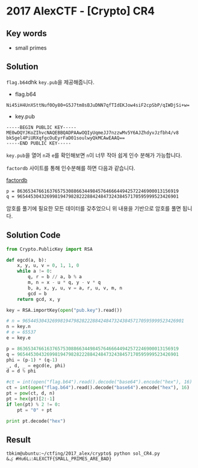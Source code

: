 # 2017 AlexCTF - [Crypto] CR4

## Key words

- small primes

## Solution

`flag.b64`dhk `key.pub`을 제공해줍니다.

- flag.b64
```
Ni45iH4UnXSttNuf0Oy80+G5J7tm8sBJuDNN7qfTIdEKJow4siF2cpSbP/qIWDjSi+w=
```

- key.pub
```
-----BEGIN PUBLIC KEY-----
ME0wDQYJKoZIhvcNAQEBBQADPAAwOQIyUqmeJJ7nzzwMv5Y6AJZhdyvJzfbh4/v8
bkSgel4PiURXqfgcOuEyrFaD01soulwyQkMCAwEAAQ==
-----END PUBLIC KEY-----
```

`key.pub`을 열어 `n`과 `e`를 확인해보면 `n`이 너무 작아 쉽게 인수 분해가 가능합니다.

`factordb` 사이트를 통해 인수분해를 하면 다음과 같습니다.

[factordb](https://factordb.com)

```
p = 863653476616376575308866344984576466644942572246900013156919
q = 965445304326998194798282228842484732438457170595999523426901
```

암호를 풀기에 필요한 모든 데이터를 갖추었으니 위 내용을 기반으로 암호를 풀면 됩니다.

## Solution Code 

```python
from Crypto.PublicKey import RSA

def egcd(a, b):
    x, y, u, v = 0, 1, 1, 0
    while a != 0:
        q, r = b // a, b % a
        m, n = x - u * q, y - v * q
        b, a, x, y, u, v = a, r, u, v, m, n
        gcd = b
    return gcd, x, y

key = RSA.importKey(open("pub.key").read())

# n = 965445304326998194798282228842484732438457170595999523426901
n = key.n
# e = 65537
e = key.e

p = 863653476616376575308866344984576466644942572246900013156919
q = 965445304326998194798282228842484732438457170595999523426901
phi = (p-1) * (q-1)
_, d, _ = egcd(e, phi)
d = d % phi

#ct = int(open("flag.b64").read().decode("base64").encode("hex"), 16)
ct = int(open("flag.b64").read().decode("base64").encode("hex"), 16)
pt = pow(ct, d, n)
pt = hex(pt)[2:-1]
if len(pt) % 2 != 0:
    pt = "0" + pt

print pt.decode("hex")
```

## Result

```
tbkim@ubuntu:~/ctfing/2017_alex/crypto$ python sol_CR4.py 
&ݤ #Hu6Lۮ:ALEXCTF{SMALL_PRIMES_ARE_BAD}
```
